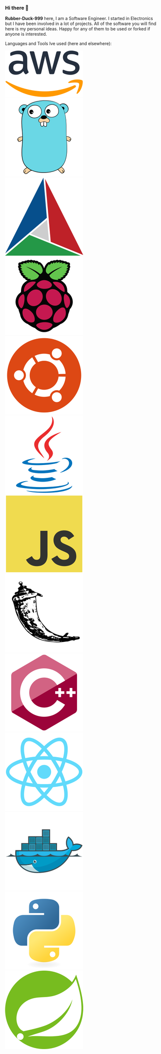 ### Hi there 👋

**Rubber-Duck-999** here, I am a Software Engineer. I started in Electronics but I have been involved in a lot of projects. All of the software you will find here is my personal ideas. Happy for any of them to be used or forked if anyone is interested.

Languages and Tools Ive used (here and elsewhere):

<!DOCTYPE html>
<html>
<head>
    <link rel="stylesheet" href="style.css">
</head>
<body>
  <div class="row">
    <div class="column">
      <img src="icons/aws.png">
      <img src="icons/golang.svg">
      <img src="icons/cmake.svg">
      <img src="icons/raspberrypi.svg">
    </div>
    <div class="column">
      <img src="icons/ubuntu.svg">
      <img src="icons/java.svg">
      <img src="icons/javascript.svg">
      <img src="icons/flask.svg">
    </div>
    <div class="column">
      <img src="icons/cplusplus.svg">
      <img src="icons/react.svg">
      <img src="icons/docker.svg">
      <img src="icons/python.svg">
      <img src="icons/spring.svg">
    </div>
  </div>
</body>

